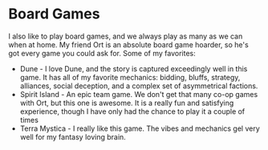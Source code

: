 # Board Games

I also like to play board games, and we always play as many as we can when at home. My friend Ort is an absolute board game hoarder, so he's got every game you could ask for. Some of my favorites:

 - Dune - I love Dune, and the story is captured exceedingly well in this game. It has all of my favorite mechanics: bidding, bluffs, strategy, alliances, social deception, and a complex set of asymmetrical factions.
 - Spirit Island - An epic team game. We don't get that many co-op games with Ort, but this one is awesome. It is a really fun and satisfying experience, though I have only had the chance to play it a couple of times
 - Terra Mystica - I really like this game. The vibes and mechanics gel very well for my fantasy loving brain.